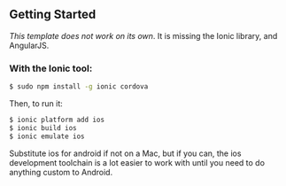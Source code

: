 ## Getting Started

*This template does not work on its own*. It is missing the Ionic library, and AngularJS.

### With the Ionic tool:

```bash
$ sudo npm install -g ionic cordova
```

Then, to run it:

```bash
$ ionic platform add ios
$ ionic build ios
$ ionic emulate ios
```

Substitute ios for android if not on a Mac, but if you can, the ios development toolchain is a lot easier to work with until you need to do anything custom to Android.